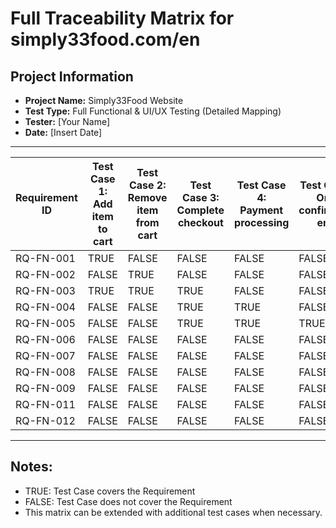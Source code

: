 # Full Traceability Matrix for simply33food.com/en

## Project Information
- **Project Name:** Simply33Food Website
- **Test Type:** Full Functional & UI/UX Testing (Detailed Mapping)
- **Tester:** [Your Name]
- **Date:** [Insert Date]

---

| Requirement ID | Test Case 1: Add item to cart | Test Case 2: Remove item from cart | Test Case 3: Complete checkout | Test Case 4: Payment processing | Test Case 5: Order confirmation email | Test Case 6: User registration | Test Case 7: User login | Test Case 8: Forgot password | Test Case 9: Contact form submission | Test Case 10: Table reservation | Test Case 11: Language switching |
|----------------|---------------------|--------------------|------------------|-------------------|----------------------|------------------|----------------|----------------|---------------------|---------------------|-------------------|
| RQ-FN-001 | TRUE | FALSE | FALSE | FALSE | FALSE | FALSE | FALSE | FALSE | FALSE | FALSE | FALSE |
| RQ-FN-002 | FALSE | TRUE | FALSE | FALSE | FALSE | FALSE | FALSE | FALSE | FALSE | FALSE | FALSE |
| RQ-FN-003 | TRUE | TRUE | TRUE | FALSE | FALSE | FALSE | FALSE | FALSE | FALSE | FALSE | FALSE |
| RQ-FN-004 | FALSE | FALSE | TRUE | TRUE | FALSE | FALSE | FALSE | FALSE | FALSE | FALSE | FALSE |
| RQ-FN-005 | FALSE | FALSE | TRUE | TRUE | TRUE | FALSE | FALSE | FALSE | FALSE | FALSE | FALSE |
| RQ-FN-006 | FALSE | FALSE | FALSE | FALSE | FALSE | TRUE | FALSE | FALSE | FALSE | FALSE | FALSE |
| RQ-FN-007 | FALSE | FALSE | FALSE | FALSE | FALSE | FALSE | TRUE | FALSE | FALSE | FALSE | FALSE |
| RQ-FN-008 | FALSE | FALSE | FALSE | FALSE | FALSE | FALSE | FALSE | TRUE | FALSE | FALSE | FALSE |
| RQ-FN-009 | FALSE | FALSE | FALSE | FALSE | FALSE | FALSE | FALSE | FALSE | TRUE | FALSE | FALSE |
| RQ-FN-011 | FALSE | FALSE | FALSE | FALSE | FALSE | FALSE | FALSE | FALSE | FALSE | TRUE | FALSE |
| RQ-FN-012 | FALSE | FALSE | FALSE | FALSE | FALSE | FALSE | FALSE | FALSE | FALSE | FALSE | TRUE |

---

## Notes:
- TRUE: Test Case covers the Requirement
- FALSE: Test Case does not cover the Requirement
- This matrix can be extended with additional test cases when necessary.
